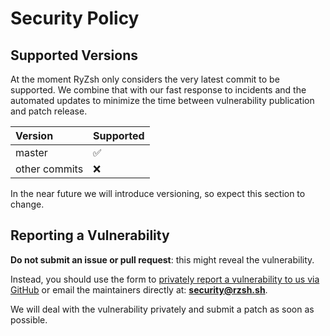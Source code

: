 # Security Policy

## Supported Versions

At the moment RyZsh only considers the very latest commit to be supported.
We combine that with our fast response to incidents and the automated updates
to minimize the time between vulnerability publication and patch release.

| Version        | Supported          |
|:-------------- |:------------------ |
| master         | :white_check_mark: |
| other commits  | :x:                |

In the near future we will introduce versioning, so expect this section to change.

## Reporting a Vulnerability

**Do not submit an issue or pull request**: this might reveal the vulnerability.

Instead, you should use the form to [privately report a vulnerability to us via GitHub](https://github.com/ryzsh/ryzsh/security/advisories/new)
or email the maintainers directly at: [**security@rzsh.sh**](mailto:security@rzsh.sh).

We will deal with the vulnerability privately and submit a patch as soon as possible.
